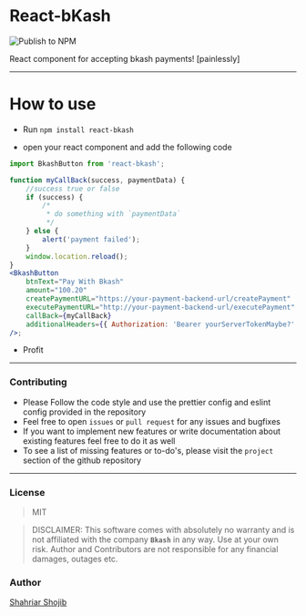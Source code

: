 # React-bKash

![Publish to NPM](https://github.com/shahriar-shojib/React-bKash/workflows/Publish%20to%20NPM%20and%20Github%20Packages/badge.svg)

React component for accepting bkash payments! [painlessly]

---

# How to use

-   Run `npm install react-bkash`

-   open your react component and add the following code

```jsx
import BkashButton from 'react-bkash';

function myCallBack(success, paymentData) {
	//success true or false
	if (success) {
		/*
		 * do something with `paymentData`
		 */
	} else {
		alert('payment failed');
	}
	window.location.reload();
}
<BkashButton
	btnText="Pay With Bkash"
	amount="100.20"
	createPaymentURL="https://your-payment-backend-url/createPayment"
	executePaymentURL="http://your-payment-backend-url/executePayment"
	callBack={myCallBack}
	additionalHeaders={{ Authorization: 'Bearer yourServerTokenMaybe?' }}
/>;
```

-   Profit

---

### Contributing

-   Please Follow the code style and use the prettier config and eslint config provided in the repository
-   Feel free to open `issues` or `pull request` for any issues and bugfixes
-   If you want to implement new features or write documentation about existing features feel free to do it as well
-   To see a list of missing features or to-do's, please visit the `project` section of the github repository

---

### License

> MIT

> DISCLAIMER: This software comes with absolutely no warranty and is not affiliated with the company **`Bkash`** in any way. Use at your own risk. Author and Contributors are not responsible for any financial damages, outages etc.

### Author

[Shahriar Shojib](https://github.com/shahriar-shojib)
